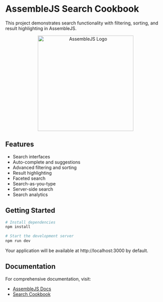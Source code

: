 # AssembleJS Search Cookbook

This project demonstrates search functionality with filtering, sorting, and result highlighting in AssembleJS.

<p align="center">
  <img
    src="https://assemblejs.com/logo.png"
    alt="AssembleJS Logo"
    width="300"
  />
</p>

## Features

- Search interfaces
- Auto-complete and suggestions
- Advanced filtering and sorting
- Result highlighting
- Faceted search
- Search-as-you-type
- Server-side search
- Search analytics

## Getting Started

```bash
# Install dependencies
npm install

# Start the development server
npm run dev
```

Your application will be available at http://localhost:3000 by default.

## Documentation

For comprehensive documentation, visit:
- [AssembleJS Docs](https://assemblejs.com/docs)
- [Search Cookbook](https://assemblejs.com/docs/cookbook/search)